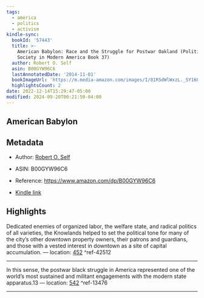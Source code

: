 ```yaml
---
tags:
  - america
  - politics
  - activism
kindle-sync:
  bookId: '57443'
  title: >-
    American Babylon: Race and the Struggle for Postwar Oakland (Politics and
    Society in Modern America Book 37)
  author: Robert O. Self
  asin: B00GYW96C6
  lastAnnotatedDate: '2014-11-01'
  bookImageUrl: 'https://m.media-amazon.com/images/I/81R5dWlWxzL._SY160.jpg'
  highlightsCount: 2
date: 2022-12-14T15:29:47-05:00
modified: 2024-09-20T00:21:50-04:00
---
```

## American Babylon

## Metadata

* Author: [Robert O. Self](https://www.amazon.com/Robert-O-Self/e/B001KEA5O6/ref=dp_byline_cont_ebooks_1)

* ASIN: B00GYW96C6

* Reference: <https://www.amazon.com/dp/B00GYW96C6>

* [Kindle link](kindle://book?action=open&asin=B00GYW96C6)

## Highlights

Dedicated enemies of organized labor, the welfare state, and radical politics of all varieties, the Knowlands helped to set the political tone for many of the city’s other downtown property owners, their patrons and guardians, and those with a vested interest in downtown as a site of capital accumulation. — location: [452](kindle://book?action=open&asin=B00GYW96C6&location=452) ^ref-42512

---

In this sense, the postwar black struggle in America represented one of the world’s most sustained and militant engagements with the modern state apparatus.13 — location: [542](kindle://book?action=open&asin=B00GYW96C6&location=542) ^ref-13476

---

